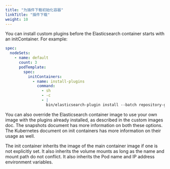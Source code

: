```yaml
---
title: "为插件下载初始化容器"
linkTitle: "插件下载"
weight: 10
---
```


You can install custom plugins before the Elasticsearch container starts with an initContainer. For example:

```yaml
spec:
  nodeSets:
    - name: default
      count: 3
      podTemplate:
        spec:
          initContainers:
            - name: install-plugins
              command:
                - sh
                - -c
                - |
                  bin/elasticsearch-plugin install --batch repository-gcs
```

You can also override the Elasticsearch container image to use your own image with the plugins already installed, as described in the custom images doc. The snapshots document has more information on both these options. The Kubernetes document on init containers has more information on their usage as well.

The init container inherits the image of the main container image if one is not explicitly set. It also inherits the volume mounts as long as the name and mount path do not conflict. It also inherits the Pod name and IP address environment variables.
